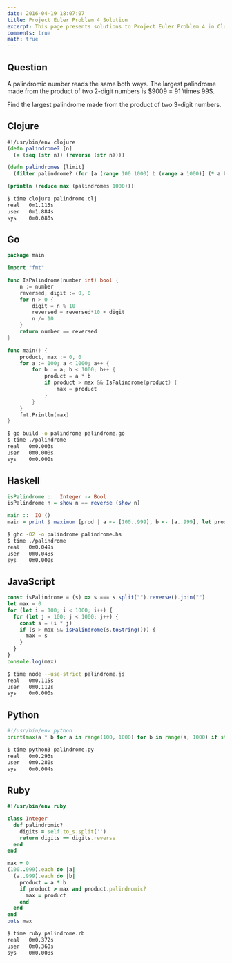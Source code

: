 ```yaml
---
date: 2016-04-19 18:07:07
title: Project Euler Problem 4 Solution
excerpt: This page presents solutions to Project Euler Problem 4 in Clojure, Go, Haskell, JavaScript, Python and Ruby.
comments: true
math: true
---
```



## Question

<p>
A palindromic number reads the same both ways. The largest palindrome
made from the product of two 2-digit numbers is $9009 = 91 \times 99$.
</p>

<p>
Find the largest palindrome made from the product of two 3-digit numbers.
</p>






## Clojure

```clojure
#!/usr/bin/env clojure
(defn palindrome? [n]
  (= (seq (str n)) (reverse (str n))))

(defn palindromes [limit]
  (filter palindrome? (for [a (range 100 1000) b (range a 1000)] (* a b))))

(println (reduce max (palindromes 1000)))
```


```bash
$ time clojure palindrome.clj
real   0m1.115s
user   0m1.884s
sys    0m0.080s
```



## Go

```go
package main

import "fmt"

func IsPalindrome(number int) bool {
    n := number
    reversed, digit := 0, 0
    for n > 0 {
        digit = n % 10
        reversed = reversed*10 + digit
        n /= 10
    }
    return number == reversed
}

func main() {
    product, max := 0, 0
    for a := 100; a < 1000; a++ {
        for b := a; b < 1000; b++ {
            product = a * b
            if product > max && IsPalindrome(product) {
                max = product
            }
        }
    }
    fmt.Println(max)
}
```


```bash
$ go build -o palindrome palindrome.go
$ time ./palindrome
real   0m0.003s
user   0m0.000s
sys    0m0.000s
```



## Haskell

```haskell
isPalindrome ::  Integer -> Bool
isPalindrome n = show n == reverse (show n)

main ::  IO ()
main = print $ maximum [prod | a <- [100..999], b <- [a..999], let prod = a * b, isPalindrome prod]
```


```bash
$ ghc -O2 -o palindrome palindrome.hs
$ time ./palindrome
real   0m0.049s
user   0m0.048s
sys    0m0.000s
```



## JavaScript

```javascript
const isPalindrome = (s) => s === s.split("").reverse().join("")
let max = 0
for (let i = 100; i < 1000; i++) {
  for (let j = 100; j < 1000; j++) {
    const s = (i * j)
    if (s > max && isPalindrome(s.toString())) {
      max = s
    }
  }
}
console.log(max)
```


```bash
$ time node --use-strict palindrome.js
real   0m0.115s
user   0m0.112s
sys    0m0.000s
```



## Python

```python
#!/usr/bin/env python
print(max(a * b for a in range(100, 1000) for b in range(a, 1000) if str(a * b) == str(a * b)[::-1]))
```


```bash
$ time python3 palindrome.py
real   0m0.293s
user   0m0.280s
sys    0m0.004s
```



## Ruby

```ruby
#!/usr/bin/env ruby

class Integer
  def palindromic?
    digits = self.to_s.split('')
    return digits == digits.reverse
  end
end

max = 0
(100..999).each do |a|
  (a..999).each do |b|
    product = a * b
    if product > max and product.palindromic?
      max = product
    end
  end
end
puts max
```


```bash
$ time ruby palindrome.rb
real   0m0.372s
user   0m0.360s
sys    0m0.008s
```


